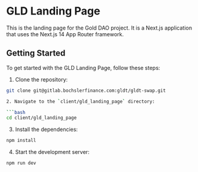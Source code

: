 # GLD Landing Page

This is the landing page for the Gold DAO project. It is a Next.js application that uses the Next.js 14 App Router framework.

## Getting Started

To get started with the GLD Landing Page, follow these steps:

1. Clone the repository:

````bash
git clone git@gitlab.bochslerfinance.com:gldt/gldt-swap.git

2. Navigate to the `client/gld_landing_page` directory:

```bash
cd client/gld_landing_page
````

3. Install the dependencies:

```bash
npm install
```

4. Start the development server:

```bash
npm run dev
```
